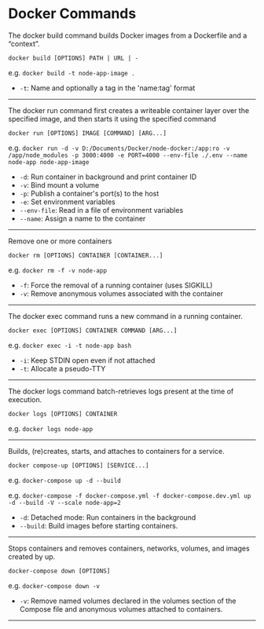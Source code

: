 # Docker Commands

The docker build command builds Docker images from a Dockerfile and a “context”.

```
docker build [OPTIONS] PATH | URL | -
```

e.g. `docker build -t node-app-image .`

* `-t`: Name and optionally a tag in the 'name:tag' format

---

The docker run command first creates a writeable container layer over the specified image, and then starts it using the specified command

```
docker run [OPTIONS] IMAGE [COMMAND] [ARG...]
```

e.g. `docker run -d -v D:/Documents/Docker/node-docker:/app:ro -v /app/node_modules -p 3000:4000 -e PORT=4000 --env-file ./.env --name node-app node-app-image`

* `-d`: Run container in background and print container ID
* `-v`: Bind mount a volume
* `-p`: Publish a container's port(s) to the host
* `-e`: Set environment variables
* `--env-file`: Read in a file of environment variables
* `--name`: Assign a name to the container

---

Remove one or more containers

```
docker rm [OPTIONS] CONTAINER [CONTAINER...]
```

e.g. `docker rm -f -v node-app`

* `-f`: Force the removal of a running container (uses SIGKILL)
* `-v`: Remove anonymous volumes associated with the container

---

The docker exec command runs a new command in a running container.

```
docker exec [OPTIONS] CONTAINER COMMAND [ARG...]
```

e.g. `docker exec -i -t node-app bash`

* `-i`: Keep STDIN open even if not attached
* `-t`: Allocate a pseudo-TTY

---

The docker logs command batch-retrieves logs present at the time of execution.

```
docker logs [OPTIONS] CONTAINER
```

e.g. `docker logs node-app`

---

Builds, (re)creates, starts, and attaches to containers for a service.

```
docker compose-up [OPTIONS] [SERVICE...]
```

e.g. `docker-compose up -d --build`

e.g. `docker-compose -f docker-compose.yml -f docker-compose.dev.yml up -d --build -V --scale node-app=2`

* `-d`: Detached mode: Run containers in the background
* `--build`: Build images before starting containers.

---

Stops containers and removes containers, networks, volumes, and images created by up.

```
docker-compose down [OPTIONS]
```

e.g. `docker-compose down -v`

* `-v`: Remove named volumes declared in the volumes section of the Compose file and anonymous volumes attached to containers.

---